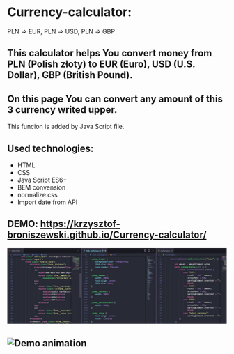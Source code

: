 # Currency-calculator: 
PLN => EUR, 
PLN => USD, 
PLN => GBP

## This calculator helps You convert money from PLN (Polish złoty) to EUR (Euro), USD (U.S. Dollar), GBP (British Pound).

## On this page You can convert any amount of this 3 currency writed upper.
This funcion is added by Java Script file.

## Used technologies:
- HTML
- CSS
- Java Script ES6+
- BEM convension
- normalize.css
- Import date from API

## DEMO: https://krzysztof-broniszewski.github.io/Currency-calculator/

![Part of code](Images/part_of_code.jpg)

## ![Demo animation](Images/Demo.gif)


